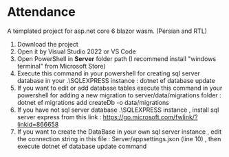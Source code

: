 # Attendance
A templated project for asp.net core 6 blazor wasm. (Persian and RTL)

1. Download the project
2. Open it by Visual Studio 2022 or VS Code
3. Open PowerShell in **Server** folder path (I recommend install "windows terminal" from Microsoft Store)
4. Execute this command in your powershell for creating sql server database in your .\SQLEXPRESS instance : dotnet ef database update
5. If you want to edit or add database tables execute this command in your powershell for adding a new migration to server/data/migrations folder : dotnet ef migrations add createDb -o data/migrations
6. If you have not sql server database .\SQLEXPRESS instance , install sql server express from this link : https://go.microsoft.com/fwlink/?linkid=866658
7. If you want to create the DataBase in your own sql server instance , edit the connection string in this file : Server/appsettings.json (line 10) , then execute dotnet ef database update command